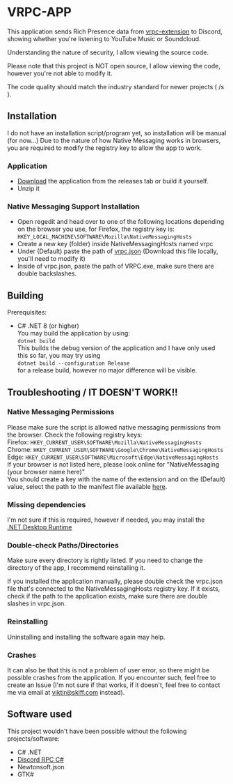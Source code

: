 # VRPC-APP  
This application sends Rich Presence data from [vrpc-extension](https://github.com/Viktirr/vrpc-extension) to Discord, showing whether you're listening to YouTube Music or Soundcloud.    
  
Understanding the nature of security, I allow viewing the source code.    
  
Please note that this project is NOT open source, I allow viewing the code, however you're not able to modify it.

The code quality should match the industry standard for newer projects ( /s ).

## Installation
I do not have an installation script/program yet, so installation will be manual (for now...)
Due to the nature of how Native Messaging works in browsers, you are required to modify the registry key to allow the app to work.

### Application
- [Download](https://github.com/Viktirr/vrpc-app/releases) the application from the releases tab or build it yourself.
- Unzip it

### Native Messaging Support Installation
- Open regedit and head over to one of the following locations depending on the browser you use,
for Firefox, the registry key is:
`HKEY_LOCAL_MACHINE\SOFTWARE\Mozilla\NativeMessagingHosts`
- Create a new key (folder) inside NativeMessagingHosts named vrpc
- Under (Default) paste the path of [vrpc.json](https://github.com/Viktirr/vrpc-app/blob/main/NativeMessagingJson/vrpc.json) (Download this file locally, you'll need to modify it)
- Inside of vrpc.json, paste the path of VRPC.exe, make sure there are double backslashes.

## Building
Prerequisites:
- C# .NET 8 (or higher)  
You may build the application by using:  
`dotnet build`  
This builds the debug version of the application and I have only used this so far, you may try using  
`dotnet build --configuration Release`  
for a release build, however no major difference will be visible.  

## Troubleshooting / IT DOESN'T WORK!!
### Native Messaging Permissions
Please make sure the script is allowed native messaging permissions from the browser. Check the following registry keys:  
Firefox: `HKEY_CURRENT_USER\SOFTWARE\Mozilla\NativeMessagingHosts`  
Chrome: `HKEY_CURRENT_USER\SOFTWARE\Google\Chrome\NativeMessagingHosts`  
Edge: `HKEY_CURRENT_USER\SOFTWARE\Microsoft\Edge\NativeMessagingHosts`  
If your browser is not listed here, please look online for "NativeMessaging (your browser name here)"  
You should create a key with the name of the extension and on the (Default) value, select the path to the manifest file available [here](https://github.com/Viktirr/vrpc-app/blob/main/NativeMessagingJson/vrpc.json).  

### Missing dependencies
I'm not sure if this is required, however if needed, you may install the  
[.NET Desktop Runtime](https://dotnet.microsoft.com/en-us/download/dotnet/9.0)

### Double-check Paths/Directories
Make sure every directory is rightly listed. If you need to change the directory of the app, I recommend reinstalling it.  

If you installed the application manually, please double check the vrpc.json file that's connected to the NativeMessagingHosts registry key. If it exists, check if the path to the application exists, make sure there are double slashes in vrpc.json.

### Reinstalling
Uninstalling and installing the software again may help.

### Crashes
It can also be that this is not a problem of user error, so there might be possible crashes from the application. If you encounter such, feel free to create an Issue (I'm not sure if that works, if it doesn't, feel free to contact me via email at viktir@skiff.com instead).

## Software used
This project wouldn't have been possible without the following projects/software:  
- C# .NET
- [Discord RPC C#](https://github.com/Lachee/discord-rpc-csharp)
- Newtonsoft.json
- GTK#